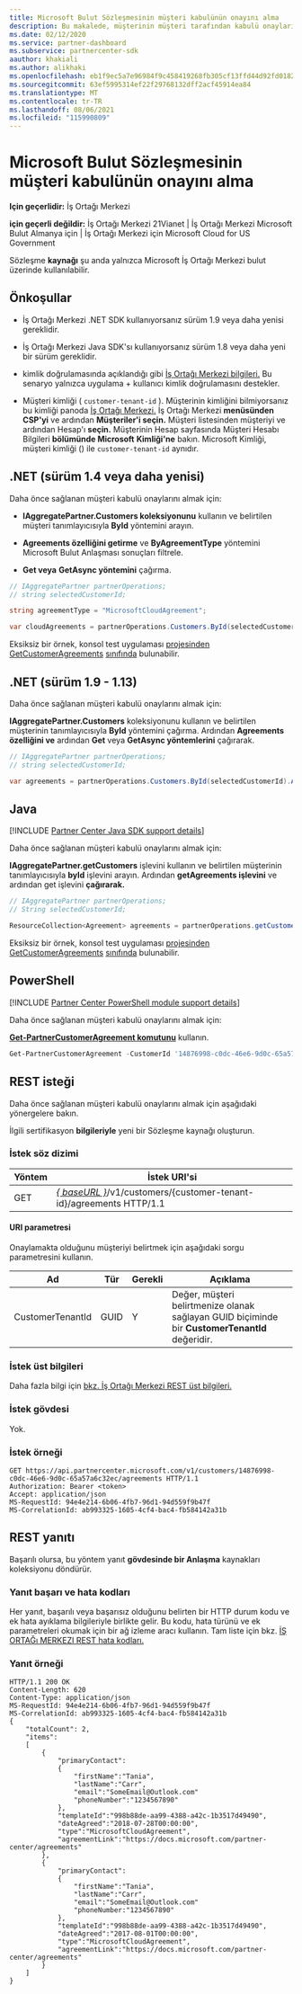 ```yaml
---
title: Microsoft Bulut Sözleşmesinin müşteri kabulünün onayını alma
description: Bu makalede, müşterinin müşteri tarafından kabulü onaylarının nasıl Microsoft Bulut Anlaşması.
ms.date: 02/12/2020
ms.service: partner-dashboard
ms.subservice: partnercenter-sdk
aauthor: khakiali
ms.author: alikhaki
ms.openlocfilehash: eb1f9ec5a7e96984f9c458419268fb305cf13ffd44d92fd01823ad94c2fb1798
ms.sourcegitcommit: 63ef5995314ef22f29768132dff2acf45914ea84
ms.translationtype: MT
ms.contentlocale: tr-TR
ms.lasthandoff: 08/06/2021
ms.locfileid: "115990809"
---
```

# <a name="get-confirmation-of-customer-acceptance-of-microsoft-cloud-agreement"></a>Microsoft Bulut Sözleşmesinin müşteri kabulünün onayını alma

**Için geçerlidir:** İş Ortağı Merkezi

**için geçerli değildir:** İş Ortağı Merkezi 21Vianet | İş Ortağı Merkezi Microsoft Bulut Almanya için | İş Ortağı Merkezi için Microsoft Cloud for US Government

Sözleşme **kaynağı** şu anda yalnızca Microsoft İş Ortağı Merkezi bulut üzerinde kullanılabilir.

## <a name="prerequisites"></a>Önkoşullar

- İş Ortağı Merkezi .NET SDK kullanıyorsanız sürüm 1.9 veya daha yenisi gereklidir.

- İş Ortağı Merkezi Java SDK'sı kullanıyorsanız sürüm 1.8 veya daha yeni bir sürüm gereklidir.

- kimlik doğrulamasında açıklandığı gibi [İş Ortağı Merkezi bilgileri.](./partner-center-authentication.md) Bu senaryo yalnızca uygulama + kullanıcı kimlik doğrulamasını destekler.

- Müşteri kimliği ( `customer-tenant-id` ). Müşterinin kimliğini bilmiyorsanız bu kimliği panoda [İş Ortağı Merkezi.](https://partner.microsoft.com/dashboard) İş Ortağı Merkezi **menüsünden CSP'yi** ve ardından **Müşteriler'i seçin.** Müşteri listesinden müşteriyi ve ardından Hesap'ı **seçin.** Müşterinin Hesap sayfasında Müşteri Hesabı Bilgileri **bölümünde Microsoft** **Kimliği'ne** bakın. Microsoft Kimliği, müşteri kimliği () ile `customer-tenant-id` aynıdır.

## <a name="net-version-14-or-newer"></a>.NET (sürüm 1.4 veya daha yenisi)

Daha önce sağlanan müşteri kabulü onaylarını almak için:

- **IAggregatePartner.Customers koleksiyonunu** kullanın ve belirtilen müşteri tanımlayıcısıyla **ById** yöntemini arayın.

- **Agreements özelliğini getirme** ve **ByAgreementType** yöntemini Microsoft Bulut Anlaşması sonuçları filtrele.

- **Get veya** **GetAsync yöntemini** çağırma.

```csharp
// IAggregatePartner partnerOperations;
// string selectedCustomerId;

string agreementType = "MicrosoftCloudAgreement";

var cloudAgreements = partnerOperations.Customers.ById(selectedCustomerId).Agreements.ByAgreementType(agreementType).Get();
```

Eksiksiz bir örnek, konsol test uygulaması [projesinden GetCustomerAgreements](https://github.com/PartnerCenterSamples/Partner-Center-SDK-Samples/blob/master/Source/Partner%20Center%20SDK%20Samples/Agreements/GetCustomerAgreements.cs) [sınıfında](https://github.com/PartnerCenterSamples/Partner-Center-SDK-Samples) bulunabilir.

## <a name="net-version-19---113"></a>.NET (sürüm 1.9 - 1.13)

Daha önce sağlanan müşteri kabulü onaylarını almak için:

**IAggregatePartner.Customers** koleksiyonunu kullanın ve belirtilen müşterinin tanımlayıcısıyla **ById** yöntemini çağırma. Ardından **Agreements özelliğini ve** ardından **Get** veya **GetAsync yöntemlerini** çağırarak.

```csharp
// IAggregatePartner partnerOperations;
// string selectedCustomerId;

var agreements = partnerOperations.Customers.ById(selectedCustomerId).Agreements.Get();
```

## <a name="java"></a>Java

[!INCLUDE [Partner Center Java SDK support details](../includes/java-sdk-support.md)]

Daha önce sağlanan müşteri kabulü onaylarını almak için:

**IAggregatePartner.getCustomers** işlevini kullanın ve belirtilen müşterinin tanımlayıcısıyla **byId** işlevini arayın. Ardından **getAgreements işlevini** ve ardından get işlevini **çağırarak.**

```java
// IAggregatePartner partnerOperations;
// String selectedCustomerId;

ResourceCollection<Agreement> agreements = partnerOperations.getCustomers().byId(selectedCustomerId).getAgreements().get();
```

Eksiksiz bir örnek, konsol test uygulaması [projesinden GetCustomerAgreements](https://github.com/microsoft/Partner-Center-Java-Samples/blob/master/sdk/src/main/java/com/microsoft/store/partnercenter/samples/agreements/GetCustomerAgreements.java) [sınıfında](https://github.com/Microsoft/Partner-Center-Java-Samples) bulunabilir.

## <a name="powershell"></a>PowerShell

[!INCLUDE [Partner Center PowerShell module support details](../includes/powershell-module-support.md)]

Daha önce sağlanan müşteri kabulü onaylarını almak için:

[**Get-PartnerCustomerAgreement komutunu**](/powershell/module/partnercenter/get-partnercustomeragreement) kullanın.

```powershell
Get-PartnerCustomerAgreement -CustomerId '14876998-c0dc-46e6-9d0c-65a57a6c32ec'
```

## <a name="rest-request"></a>REST isteği

Daha önce sağlanan müşteri kabulü onaylarını almak için aşağıdaki yönergelere bakın.

İlgili sertifikasyon **bilgileriyle** yeni bir Sözleşme kaynağı oluşturun.

### <a name="request-syntax"></a>İstek söz dizimi

| Yöntem | İstek URI'si                                                                                      |
|--------|--------------------------------------------------------------------------------------------------|
| GET    | [*\{ baseURL \}*](partner-center-rest-urls.md)/v1/customers/{customer-tenant-id}/agreements HTTP/1.1 |

#### <a name="uri-parameter"></a>URI parametresi

Onaylamakta olduğunu müşteriyi belirtmek için aşağıdaki sorgu parametresini kullanın.

| Ad             | Tür | Gerekli | Açıklama                                                                               |
|------------------|------|----------|-------------------------------------------------------------------------------------------|
| CustomerTenantId | GUID | Y        | Değer, müşteri belirtmenize olanak sağlayan GUID biçiminde bir **CustomerTenantId** değeridir. |

### <a name="request-headers"></a>İstek üst bilgileri

Daha fazla bilgi için [bkz. İş Ortağı Merkezi REST üst bilgileri.](headers.md)

### <a name="request-body"></a>İstek gövdesi

Yok.

### <a name="request-example"></a>İstek örneği

```http
GET https://api.partnercenter.microsoft.com/v1/customers/14876998-c0dc-46e6-9d0c-65a57a6c32ec/agreements HTTP/1.1
Authorization: Bearer <token>
Accept: application/json
MS-RequestId: 94e4e214-6b06-4fb7-96d1-94d559f9b47f
MS-CorrelationId: ab993325-1605-4cf4-bac4-fb584142a31b
```

## <a name="rest-response"></a>REST yanıtı

Başarılı olursa, bu yöntem yanıt **gövdesinde bir Anlaşma** kaynakları koleksiyonu döndürür.

### <a name="response-success-and-error-codes"></a>Yanıt başarı ve hata kodları

Her yanıt, başarılı veya başarısız olduğunu belirten bir HTTP durum kodu ve ek hata ayıklama bilgileriyle birlikte gelir. Bu kodu, hata türünü ve ek parametreleri okumak için bir ağ izleme aracı kullanın. Tam liste için bkz. [İŞ ORTAĞı MERKEZI REST hata kodları.](error-codes.md)

### <a name="response-example"></a>Yanıt örneği

```http
HTTP/1.1 200 OK
Content-Length: 620
Content-Type: application/json
MS-RequestId: 94e4e214-6b06-4fb7-96d1-94d559f9b47f
MS-CorrelationId: ab993325-1605-4cf4-bac4-fb584142a31b
{
    "totalCount": 2,
    "items":
    [
        {
            "primaryContact":
            {
                "firstName":"Tania",
                "lastName":"Carr",
                "email":"SomeEmail@Outlook.com"
                "phoneNumber":"1234567890"
            },
            "templateId":"998b88de-aa99-4388-a42c-1b3517d49490",
            "dateAgreed":"2018-07-28T00:00:00",
            "type":"MicrosoftCloudAgreement",
            "agreementLink":"https://docs.microsoft.com/partner-center/agreements"
        },
        {
            "primaryContact":
            {
                "firstName":"Tania",
                "lastName":"Carr",
                "email":"SomeEmail@Outlook.com"
                "phoneNumber:"1234567890"
            },
            "templateId":"998b88de-aa99-4388-a42c-1b3517d49490",
            "dateAgreed":"2017-08-01T00:00:00",
            "type":"MicrosoftCloudAgreement",
            "agreementLink":"https://docs.microsoft.com/partner-center/agreements"
        }
    ]
}
```
